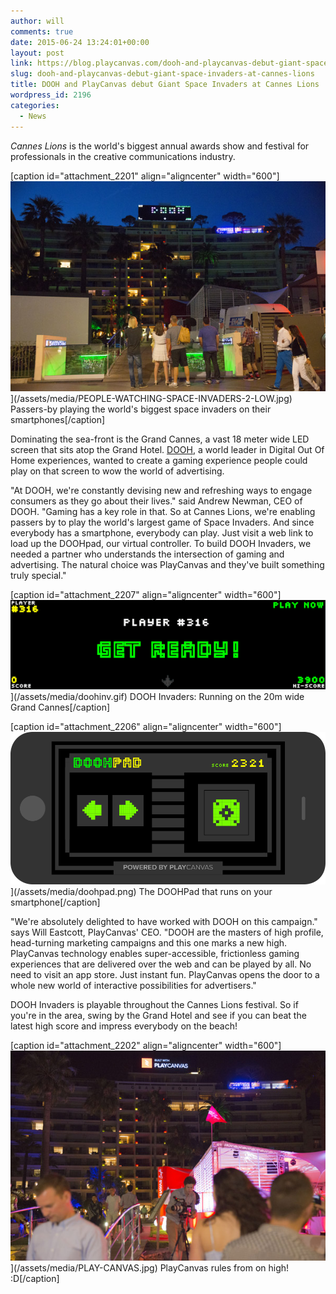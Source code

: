 ```yaml
---
author: will
comments: true
date: 2015-06-24 13:24:01+00:00
layout: post
link: https://blog.playcanvas.com/dooh-and-playcanvas-debut-giant-space-invaders-at-cannes-lions/
slug: dooh-and-playcanvas-debut-giant-space-invaders-at-cannes-lions
title: DOOH and PlayCanvas debut Giant Space Invaders at Cannes Lions
wordpress_id: 2196
categories:
  - News
---
```


_Cannes Lions_ is the world's biggest annual awards show and festival for professionals in the creative communications industry.

[caption id="attachment_2201" align="aligncenter" width="600"]![PEOPLE WATCHING SPACE INVADERS 2 LOW](/assets/media/PEOPLE-WATCHING-SPACE-INVADERS-2-LOW.jpg)](/assets/media/PEOPLE-WATCHING-SPACE-INVADERS-2-LOW.jpg) Passers-by playing the world's biggest space invaders on their smartphones[/caption]

Dominating the sea-front is the Grand Cannes, a vast 18 meter wide LED screen that sits atop the Grand Hotel. [DOOH](http://dooh.com/), a world leader in Digital Out Of Home experiences, wanted to create a gaming experience people could play on that screen to wow the world of advertising.

"At DOOH, we're constantly devising new and refreshing ways to engage consumers as they go about their lives." said Andrew Newman, CEO of DOOH. "Gaming has a key role in that. So at Cannes Lions, we're enabling passers by to play the world's largest game of Space Invaders. And since everybody has a smartphone, everybody can play. Just visit a web link to load up the DOOHpad, our virtual controller. To build DOOH Invaders, we needed a partner who understands the intersection of gaming and advertising. The natural choice was PlayCanvas and they've built something truly special."

[caption id="attachment_2207" align="aligncenter" width="600"]![doohinv](/assets/media/doohinv.gif)](/assets/media/doohinv.gif) DOOH Invaders: Running on the 20m wide Grand Cannes[/caption]

[caption id="attachment_2206" align="aligncenter" width="600"]![doohpad](/assets/media/doohpad.png)](/assets/media/doohpad.png) The DOOHPad that runs on your smartphone[/caption]

"We're absolutely delighted to have worked with DOOH on this campaign." says Will Eastcott, PlayCanvas' CEO. "DOOH are the masters of high profile, head-turning marketing campaigns and this one marks a new high. PlayCanvas technology enables super-accessible, frictionless gaming experiences that are delivered over the web and can be played by all. No need to visit an app store. Just instant fun. PlayCanvas opens the door to a whole new world of interactive possibilities for advertisers."

DOOH Invaders is playable throughout the Cannes Lions festival. So if you're in the area, swing by the Grand Hotel and see if you can beat the latest high score and impress everybody on the beach!

[caption id="attachment_2202" align="aligncenter" width="600"]![PLAY CANVAS](/assets/media/PLAY-CANVAS.jpg)](/assets/media/PLAY-CANVAS.jpg) PlayCanvas rules from on high! :D[/caption]
